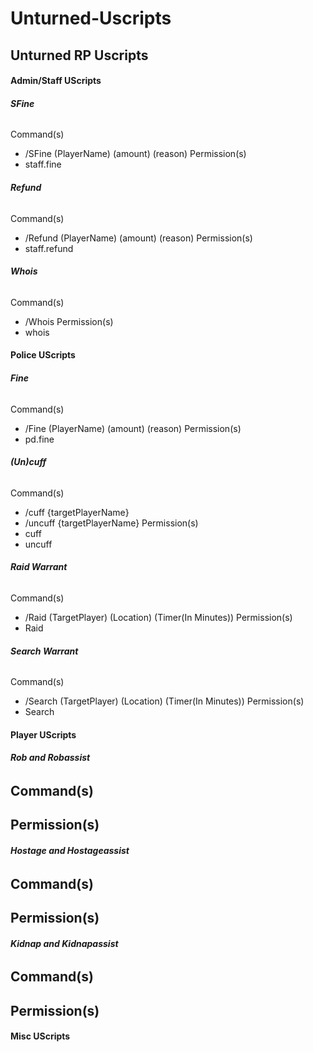 # Unturned-Uscripts
## **Unturned RP Uscripts**

#### **Admin/Staff UScripts**

###### **SFine**
Command(s)
- /SFine (PlayerName) (amount) (reason)
Permission(s)
- staff.fine
  
###### **Refund**
Command(s)
- /Refund (PlayerName) (amount) (reason)
Permission(s)
- staff.refund
  
###### **Whois**
Command(s)
- /Whois
Permission(s)
- whois
  
#### **Police UScripts**

###### **Fine**
Command(s)
- /Fine (PlayerName) (amount) (reason)
Permission(s)
- pd.fine

###### **(Un)cuff**
Command(s)
- /cuff {targetPlayerName}
- /uncuff {targetPlayerName}
Permission(s)
- cuff
- uncuff
  
###### **Raid Warrant**
Command(s)
- /Raid (TargetPlayer) (Location) (Timer(In Minutes))
Permission(s)
- Raid

###### **Search Warrant**
Command(s)
- /Search (TargetPlayer) (Location) (Timer(In Minutes))
Permission(s)
- Search

#### **Player UScripts**

###### **Rob and Robassist**
Command(s)
- 
Permission(s)
- 

###### **Hostage and Hostageassist**
Command(s)
- 
Permission(s)
- 

###### **Kidnap and Kidnapassist**
Command(s)
- 
Permission(s)
- 

#### **Misc UScripts**
